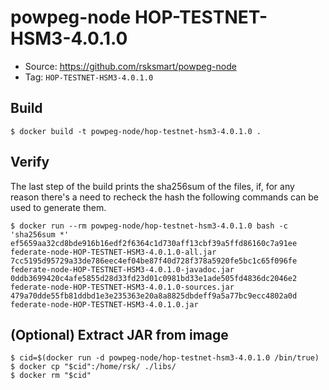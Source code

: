 # powpeg-node HOP-TESTNET-HSM3-4.0.1.0

* Source: https://github.com/rsksmart/powpeg-node
* Tag: `HOP-TESTNET-HSM3-4.0.1.0`

## Build

```
$ docker build -t powpeg-node/hop-testnet-hsm3-4.0.1.0 .
```

## Verify

The last step of the build prints the sha256sum of the files, if, for any reason there's a need to recheck the hash the following commands can be used to generate them.

```
$ docker run --rm powpeg-node/hop-testnet-hsm3-4.0.1.0 bash -c 'sha256sum *'
ef5659aa32cd8bde916b16edf2f6364c1d730aff13cbf39a5ffd86160c7a91ee  federate-node-HOP-TESTNET-HSM3-4.0.1.0-all.jar
7cc5195d95729a33de786eec4ef04be87f40d728f378a5920fe5bc1c65f096fe  federate-node-HOP-TESTNET-HSM3-4.0.1.0-javadoc.jar
0ddb3699420c4afe5855d28d33fd23d01c0981bd33e1ade505fd4836dc2046e2  federate-node-HOP-TESTNET-HSM3-4.0.1.0-sources.jar
479a70dde55fb81ddbd1e3e235363e20a8a8825dbdeff9a5a77bc9ecc4802a0d  federate-node-HOP-TESTNET-HSM3-4.0.1.0.jar
```

## (Optional) Extract JAR from image

```
$ cid=$(docker run -d powpeg-node/hop-testnet-hsm3-4.0.1.0 /bin/true)
$ docker cp "$cid":/home/rsk/ ./libs/
$ docker rm "$cid"
```
